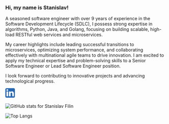 ### Hi, my name is Stanislav!

A seasoned software engineer with over 9 years of experience in the Software Development Lifecycle (SDLC), I possess strong expertise in algorithms, Python, Java, and Golang, focusing on building scalable, high-load RESTful web services and microservices.

My career highlights include leading successful transitions to microservices, optimizing system performance, and collaborating effectively with multinational agile teams to drive innovation. I am excited to apply my technical expertise and problem-solving skills to a Senior Software Engineer or Lead Software Engineer position.

I look forward to contributing to innovative projects and advancing technological progress.

[<img align="left" alt="LinkedIn" width="30px" src="https://github.com/stasfilin/stasfilin/blob/main/icons/linkedin.png" />][linkedin]

[linkedin]: https://linkedin.com/in/stasfilin/

<br /><br />


![GitHub stats for Stanislav Filin](https://github-readme-stats.vercel.app/api?username=stasfilin&theme=transparent&show_icons=true&count_private=true)

![Top Langs](https://github-readme-stats.vercel.app/api/top-langs/?username=stasfilin&layout=donut-vertical&theme=transparent)
